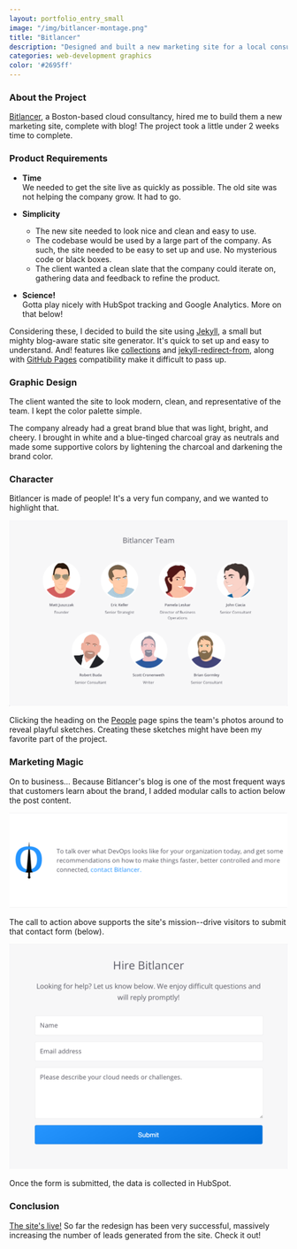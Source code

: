 ```yaml
---
layout: portfolio_entry_small
image: "/img/bitlancer-montage.png"
title: "Bitlancer"
description: "Designed and built a new marketing site for a local consultancy"
categories: web-development graphics
color: '#2695ff'
---
```


### About the Project

[Bitlancer](http://bitlancer.com/), a Boston-based cloud consultancy, hired me to build them a new marketing site, complete with blog! The project took a little under 2 weeks time to complete.

### Product Requirements

- **Time**  
We needed to get the site live as quickly as possible. The old site was not helping the company grow.  It had to go.

- **Simplicity**  
  - The new site needed to look nice and clean and easy to use.
  - The codebase would be used by a large part of the company. As such, the site needed to be easy to set up and use. No mysterious code or black boxes.
  - The client wanted a clean slate that the company could iterate on, gathering data and feedback to refine the product.

- **Science!**  
Gotta play nicely with HubSpot tracking and Google Analytics.  More on that below!

Considering these, I decided to build the site using [Jekyll](http://jekyllrb.com/), a small but mighty blog-aware static site generator.  It's quick to set up and easy to understand. And! features like [collections](http://jekyllrb.com/docs/collections/) and [jekyll-redirect-from](https://github.com/jekyll/jekyll-redirect-from), along with [GitHub Pages](http://jekyllrb.com/docs/github-pages/) compatibility make it difficult to pass up.


### Graphic Design

The client wanted the site to look modern, clean, and representative of the team.  I kept the color palette simple.

The company already had a great brand blue that was light, bright, and cheery.  I brought in white and a blue-tinged charcoal gray as neutrals and made some supportive colors by lightening the charcoal and darkening the brand color.

### Character

Bitlancer is made of people!  It's a very fun company, and we wanted to highlight that.

![Bitlancer team](/img/bitlancer-people.png)

Clicking the heading on the [People](http://bitlancer.com/people/) page spins the team's photos around to reveal playful sketches.  Creating these sketches might have been my favorite part of the project.

### Marketing Magic

On to business... Because Bitlancer's blog is one of the most frequent ways that customers learn about the brand, I added modular calls to action below the post content.

![Blog call to action](/img/bitlancer-cta.png)

The call to action above supports the site's mission--drive visitors to submit that contact form (below).

![Contact form](/img/bitlancer-form.png)

Once the form is submitted, the data is collected in HubSpot.

### Conclusion

[The site's live!](http://bitlancer.com/)  So far the redesign has been very successful, massively increasing the number of leads generated from the site. Check it out! 
